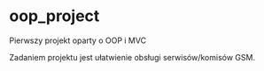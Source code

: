 # oop_project
 Pierwszy projekt oparty o OOP i MVC

Zadaniem projektu jest ułatwienie obsługi serwisów/komisów GSM. 